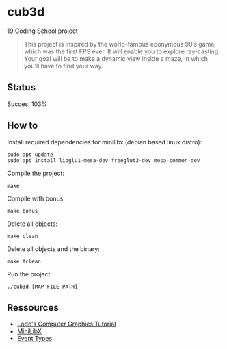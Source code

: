 # cub3d

19 Coding School project

>This project is inspired by the world-famous eponymous 90’s game, which
was the first FPS ever. It will enable you to explore ray-casting. Your goal will be to
make a dynamic view inside a maze, in which you’ll have to find your way.

## Status

Succes: 103%

## How to

Install required dependencies for minilibx (debian based linux distro):
```
sudo apt update
sudo apt install libglu1-mesa-dev freeglut3-dev mesa-common-dev
```
Compile the project:
```
make
```
Compile with bonus
```
make bonus
```
Delete all objects:
```
make clean
```
Delete all objects and the binary:
```
make fclean
```
Run the project:
```
./cub3d [MAP FILE PATH]
```


## Ressources

- [Lode's Computer Graphics Tutorial](https://lodev.org/cgtutor/raycasting.html)
- [MiniLibX](https://harm-smits.github.io/42docs/libs/minilibx)
- [Event Types](https://tronche.com/gui/x/xlib/events/types.html)
